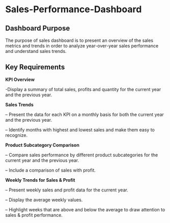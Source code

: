 # Sales-Performance-Dashboard

## Dashboard Purpose

The purpose of sales dashboard is to present an overview of the sales metrics and trends in order to analyze year-over-year sales performance and understand sales trends.

## Key Requirements

**KPI Overview**

 -Display a summary of total sales, profits and quantity for the current year and the previous year.

**Sales Trends**

 – Present the data for each KPI on a monthly basis for both the current year and the previous year.
 
 – Identify months with highest and lowest sales and make them easy to recognize.

**Product Subcategory Comparison**

 – Compare sales performance by different product subcategories for the current year and the previous year.
 
 – Include a comparison of sales with profit.

**Weekly Trends for Sales & Profit**

 – Present weekly sales and profit data for the current year.
 
 – Display the average weekly values.
 
 – Highlight weeks that are above and below the average to draw attention to sales & profit performance.

